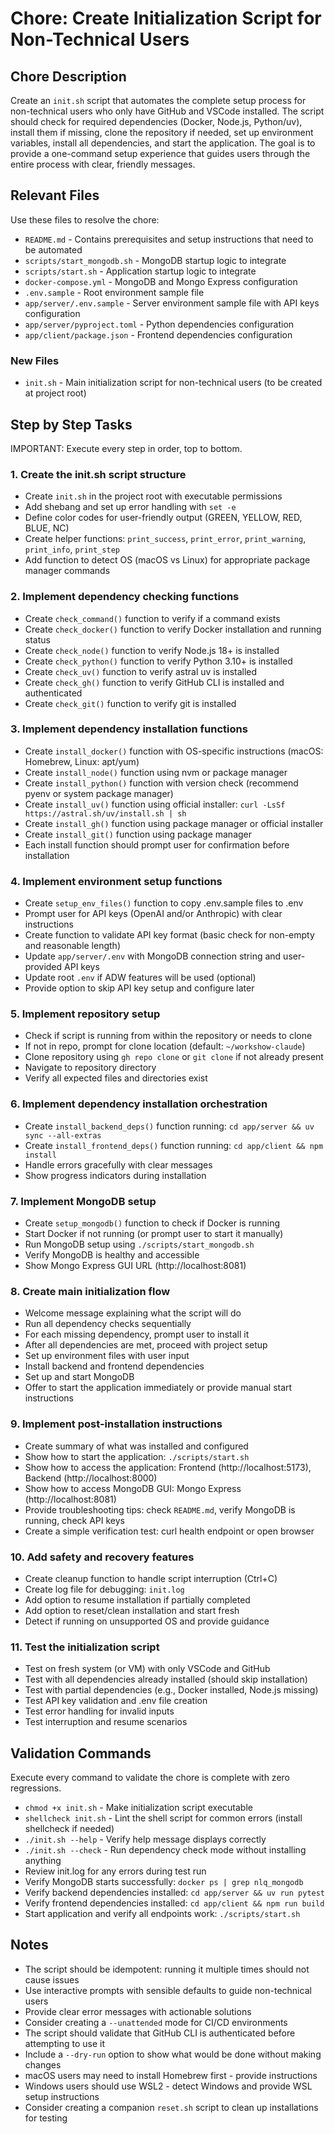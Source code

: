 # Chore: Create Initialization Script for Non-Technical Users

## Chore Description
Create an `init.sh` script that automates the complete setup process for non-technical users who only have GitHub and VSCode installed. The script should check for required dependencies (Docker, Node.js, Python/uv), install them if missing, clone the repository if needed, set up environment variables, install all dependencies, and start the application. The goal is to provide a one-command setup experience that guides users through the entire process with clear, friendly messages.

## Relevant Files
Use these files to resolve the chore:

- `README.md` - Contains prerequisites and setup instructions that need to be automated
- `scripts/start_mongodb.sh` - MongoDB startup logic to integrate
- `scripts/start.sh` - Application startup logic to integrate
- `docker-compose.yml` - MongoDB and Mongo Express configuration
- `.env.sample` - Root environment sample file
- `app/server/.env.sample` - Server environment sample file with API keys configuration
- `app/server/pyproject.toml` - Python dependencies configuration
- `app/client/package.json` - Frontend dependencies configuration

### New Files
- `init.sh` - Main initialization script for non-technical users (to be created at project root)

## Step by Step Tasks
IMPORTANT: Execute every step in order, top to bottom.

### 1. Create the init.sh script structure
- Create `init.sh` in the project root with executable permissions
- Add shebang and set up error handling with `set -e`
- Define color codes for user-friendly output (GREEN, YELLOW, RED, BLUE, NC)
- Create helper functions: `print_success`, `print_error`, `print_warning`, `print_info`, `print_step`
- Add function to detect OS (macOS vs Linux) for appropriate package manager commands

### 2. Implement dependency checking functions
- Create `check_command()` function to verify if a command exists
- Create `check_docker()` function to verify Docker installation and running status
- Create `check_node()` function to verify Node.js 18+ is installed
- Create `check_python()` function to verify Python 3.10+ is installed
- Create `check_uv()` function to verify astral uv is installed
- Create `check_gh()` function to verify GitHub CLI is installed and authenticated
- Create `check_git()` function to verify git is installed

### 3. Implement dependency installation functions
- Create `install_docker()` function with OS-specific instructions (macOS: Homebrew, Linux: apt/yum)
- Create `install_node()` function using nvm or package manager
- Create `install_python()` function with version check (recommend pyenv or system package manager)
- Create `install_uv()` function using official installer: `curl -LsSf https://astral.sh/uv/install.sh | sh`
- Create `install_gh()` function using package manager or official installer
- Create `install_git()` function using package manager
- Each install function should prompt user for confirmation before installation

### 4. Implement environment setup functions
- Create `setup_env_files()` function to copy .env.sample files to .env
- Prompt user for API keys (OpenAI and/or Anthropic) with clear instructions
- Create function to validate API key format (basic check for non-empty and reasonable length)
- Update `app/server/.env` with MongoDB connection string and user-provided API keys
- Update root `.env` if ADW features will be used (optional)
- Provide option to skip API key setup and configure later

### 5. Implement repository setup
- Check if script is running from within the repository or needs to clone
- If not in repo, prompt for clone location (default: `~/workshow-claude`)
- Clone repository using `gh repo clone` or `git clone` if not already present
- Navigate to repository directory
- Verify all expected files and directories exist

### 6. Implement dependency installation orchestration
- Create `install_backend_deps()` function running: `cd app/server && uv sync --all-extras`
- Create `install_frontend_deps()` function running: `cd app/client && npm install`
- Handle errors gracefully with clear messages
- Show progress indicators during installation

### 7. Implement MongoDB setup
- Create `setup_mongodb()` function to check if Docker is running
- Start Docker if not running (or prompt user to start it manually)
- Run MongoDB setup using `./scripts/start_mongodb.sh`
- Verify MongoDB is healthy and accessible
- Show Mongo Express GUI URL (http://localhost:8081)

### 8. Create main initialization flow
- Welcome message explaining what the script will do
- Run all dependency checks sequentially
- For each missing dependency, prompt user to install it
- After all dependencies are met, proceed with project setup
- Set up environment files with user input
- Install backend and frontend dependencies
- Set up and start MongoDB
- Offer to start the application immediately or provide manual start instructions

### 9. Implement post-installation instructions
- Create summary of what was installed and configured
- Show how to start the application: `./scripts/start.sh`
- Show how to access the application: Frontend (http://localhost:5173), Backend (http://localhost:8000)
- Show how to access MongoDB GUI: Mongo Express (http://localhost:8081)
- Provide troubleshooting tips: check `README.md`, verify MongoDB is running, check API keys
- Create a simple verification test: curl health endpoint or open browser

### 10. Add safety and recovery features
- Create cleanup function to handle script interruption (Ctrl+C)
- Create log file for debugging: `init.log`
- Add option to resume installation if partially completed
- Add option to reset/clean installation and start fresh
- Detect if running on unsupported OS and provide guidance

### 11. Test the initialization script
- Test on fresh system (or VM) with only VSCode and GitHub
- Test with all dependencies already installed (should skip installation)
- Test with partial dependencies (e.g., Docker installed, Node.js missing)
- Test API key validation and .env file creation
- Test error handling for invalid inputs
- Test interruption and resume scenarios

## Validation Commands
Execute every command to validate the chore is complete with zero regressions.

- `chmod +x init.sh` - Make initialization script executable
- `shellcheck init.sh` - Lint the shell script for common errors (install shellcheck if needed)
- `./init.sh --help` - Verify help message displays correctly
- `./init.sh --check` - Run dependency check mode without installing anything
- Review init.log for any errors during test run
- Verify MongoDB starts successfully: `docker ps | grep nlq_mongodb`
- Verify backend dependencies installed: `cd app/server && uv run pytest`
- Verify frontend dependencies installed: `cd app/client && npm run build`
- Start application and verify all endpoints work: `./scripts/start.sh`

## Notes
- The script should be idempotent: running it multiple times should not cause issues
- Use interactive prompts with sensible defaults to guide non-technical users
- Provide clear error messages with actionable solutions
- Consider creating a `--unattended` mode for CI/CD environments
- The script should validate that GitHub CLI is authenticated before attempting to use it
- Include a `--dry-run` option to show what would be done without making changes
- macOS users may need to install Homebrew first - provide instructions
- Windows users should use WSL2 - detect Windows and provide WSL setup instructions
- Consider creating a companion `reset.sh` script to clean up installations for testing
